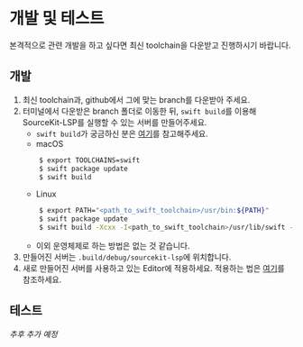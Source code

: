 # 개발 및 테스트
본격적으로 관련 개발을 하고 싶다면 최신 toolchain을 다운받고 진행하시기 바랍니다.

 ## 개발
 1. 최신 toolchain과, github에서 그에 맞는 branch를 다운받아 주세요.
 2. 터미널에서 다운받은 branch 폴더로 이동한 뒤, `swift build`를 이용해 SourceKit-LSP를 실행할 수 있는 서버를 만들어주세요.
	 - `swift build`가 궁금하신 분은 [여기](https://devmjun.github.io/archive/SwiftPackageManager)를 참고해주세요.
	 - macOS
	```sh
		$ export TOOLCHAINS=swift
		$ swift package update
		$ swift build
	```	
	- Linux
	```sh
		$ export PATH="<path_to_swift_toolchain>/usr/bin:${PATH}"
		$ swift package update
		$ swift build -Xcxx -I<path_to_swift_toolchain>/usr/lib/swift -Xcxx -I<path_to_swift_toolchain>/usr/lib/swift/Block
	```
	- 이외 운영체제로 하는 방법은 없는 것 같습니다.
3. 만들어진 서버는 `.build/debug/sourcekit-lsp`에 위치합니다.
4. 새로 만들어진 서버를 사용하고 있는 Editor에 적용하세요. 적용하는 법은 [여기](https://github.com/IMCHO/TIL.github.io/blob/master/Sourcekit-LSP/2.Use_in_Editors.md)를 참조하세요.

## 테스트
*추후 추가 예정*
